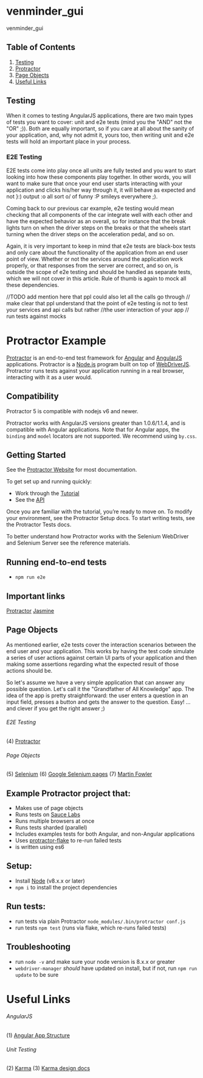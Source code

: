 # venminder_gui
venminder_gui

## Table of Contents

1. [Testing](#testing)
2. [Protractor](#protractor)
3. [Page Objects](#page-objects)
4. [Useful Links](#useful-links)


## Testing

When it comes to testing AngularJS applications, there are two main types of tests you want to cover: unit and e2e
tests (mind you the "AND" not the "OR" ;)). Both are equally important, so if you care at all about the sanity of your
application, and, why not admit it, yours too, then writing unit and e2e tests will hold an important place in your
process.


### E2E Testing

E2E tests come into play once all units are fully tested and you want to start looking into how these components play
together. In other words, you will want to make sure that once your end user starts interacting with your application
and clicks his/her way through it, it will behave as expected and not }:) output :o all sort o/ of funny :P smileys
everywhere ;).

Coming back to our previous car example, e2e testing would mean checking that all components of the car integrate well
with each other and have the expected behavior as an overall, so for instance that the break lights turn on when the
driver steps on the breaks or that the wheels start turning when the driver steps on the acceleration pedal, and so on.

Again, it is very important to keep in mind that e2e tests are black-box tests and only care about the functionality of
the application from an end user point of view. Whether or not the services around the application work properly, or that
responses from the server are correct, and so on, is outside the scope of e2e testing and should be handled as separate
tests, which we will not cover in this article. Rule of thumb is again to mock all these dependencies.

//TODO add mention here that ppl could also let all the calls go through
// make clear that ppl understand that the point of e2e testing is not to test your services and api calls but rather
//the user interaction of your app
// run tests against mocks


# Protractor Example 
[Protractor](http://angular.github.io/protractor) is an end-to-end test framework for [Angular](http://angular.io/) and [AngularJS](http://angularjs.org) applications. Protractor is a [Node.js](http://nodejs.org/) program built on top of [WebDriverJS](https://github.com/SeleniumHQ/selenium/wiki/WebDriverJs). Protractor runs tests against your application running in a real browser, interacting with it as a user would.

Compatibility
-------------

Protractor 5 is compatible with nodejs v6 and newer.

Protractor works with AngularJS versions greater than 1.0.6/1.1.4, and is compatible with Angular applications. Note that for Angular apps, the `binding` and `model` locators are not supported. We recommend using `by.css`.

Getting Started
---------------
See the [Protractor Website](http://www.protractortest.org) for most documentation.

To get set up and running quickly:
 - Work through the [Tutorial](http://www.protractortest.org/#/tutorial)
 - See the [API](http://www.protractortest.org/#/api)

Once you are familiar with the tutorial, you’re ready to move on. To modify your environment, see the Protractor Setup docs. To start writing tests, see the Protractor Tests docs.

To better understand how Protractor works with the Selenium WebDriver and Selenium Server see the reference materials.


## Running end-to-end tests

- `npm run e2e`

## Important links

[Protractor](http://www.protractortest.org/)
[Jasmine](https://jasmine.github.io/)



## Page Objects

As mentioned earlier, e2e tests cover the interaction scenarios between the end user and your application. This works by
having the test code simulate a series of user actions against certain UI parts of your application and then making some
assertions regarding what the expected result of those actions should be.

So let's assume we have a very simple application that can answer any possible question. Let's call it the "Grandfather
of All Knowledge" app. The idea of the app is pretty straightforward: the user enters a question in an input field,
presses a button and gets the answer to the question. Easy! ... and clever if you get the right answer ;)


###### E2E Testing
  (4) [Protractor](http://angular.github.io/protractor)

###### Page Objects
  (5) [Selenium](http://www.seleniumhq.org/docs/06_test_design_considerations.jsp#page-object-design-pattern)
  (6) [Google Selenium pages](https://code.google.com/p/selenium/wiki/PageObjects)
  (7) [Martin Fowler](http://martinfowler.com/bliki/PageObject.html)

  ## Example Protractor project that:
* Makes use of page objects
* Runs tests on [Sauce Labs](http://saucelabs.com)
* Runs multiple browsers at once
* Runs tests sharded (parallel)
* Includes examples tests for both Angular, and non-Angular applications
* Uses [protractor-flake](https://github.com/NickTomlin/protractor-flake) to re-run failed tests
* is written using es6

## Setup:
* Install [Node](http://nodejs.org) (v8.x.x or later)
* `npm i` to install the project dependencies

## Run tests:
* run tests via plain Protractor `node_modules/.bin/protractor conf.js`
* run tests `npm test` (runs via flake, which re-runs failed tests)

## Troubleshooting
* run `node -v` and make sure your node version is 8.x.x or greater
* `webdriver-manager` _should_ have updated on install, but if not, run `npm run update` to be sure

# Useful Links
###### AngularJS
  (1) [Angular App Structure](http://angularjs.blogspot.nl/2014/02/an-angularjs-style-guide-and-best.html)
###### Unit Testing
  (2) [Karma](http://karma-runner.github.io/)
  (3) [Karma design docs](https://github.com/karma-runner/karma/blob/master/thesis.pdf)

